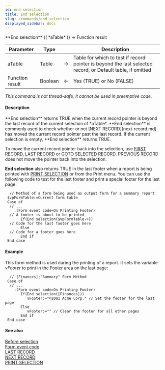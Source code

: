 ```yaml
---
id: end-selection
title: End selection
slug: /commands/end-selection
displayed_sidebar: docs
---
```


<!--REF #_command_.End selection.Syntax-->**End selection** {( *aTable* )} -> Function result<!-- END REF-->
<!--REF #_command_.End selection.Params-->
| Parameter | Type |  | Description |
| --- | --- | --- | --- |
| aTable | Table | &#8594;  | Table for which to test if record pointer is beyond the last selected record, or Default table, if omitted |
| Function result | Boolean | &#8592; | Yes (TRUE) or No (FALSE) |

<!-- END REF-->

*This command is not thread-safe, it cannot be used in preemptive code.*


#### Description 

<!--REF #_command_.End selection.Summary-->**End selection** returns TRUE when the current record pointer is beyond the last record of the current selection of *aTable*.<!-- END REF--> **End selection** is commonly used to check whether or not [NEXT RECORD](next-record.md) has moved the current record pointer past the last record. If the current selection is empty, **End selection** returns TRUE.

To move the current record pointer back into the selection, use [FIRST RECORD](first-record.md), [LAST RECORD](last-record.md) or [GOTO SELECTED RECORD](goto-selected-record.md). [PREVIOUS RECORD](previous-record.md) does not move the pointer back into the selection.

**End selection** also returns TRUE in the last footer when a report is being printed with [PRINT SELECTION](print-selection.md) or from the Print menu. You can use the following code to test for the last footer and print a special footer for the last page:

```4d
  // Method of a form being used as output form for a summary report
 $vpFormTable:=Current form table
 Case of
  // ...
    :(Form event code=On Printing Footer)
  // A footer is about to be printed
       If(End selection($vpFormTable->))
  // Code for the last footer goes here
       Else
  // Code for a footer goes here
       End if
 End case
```

#### Example 

This form method is used during the printing of a report. It sets the variable *vFooter* to print in the Footer area on the last page:

```4d
  // [Finances];"Summary" Form Method
 Case of
  // ...
    :(Form event code=On Printing Footer)
       If(End selection([Finances]))
          vFooter:="©2001 Acme Corp." // Set the footer for the last page
       Else
          vFooter:="" // Clear the footer for all other pages
       End if
 End case
```

#### See also 

[Before selection](before-selection.md)  
[Form event code](form-event-code.md)  
[LAST RECORD](last-record.md)  
[NEXT RECORD](next-record.md)  
[PRINT SELECTION](print-selection.md)  